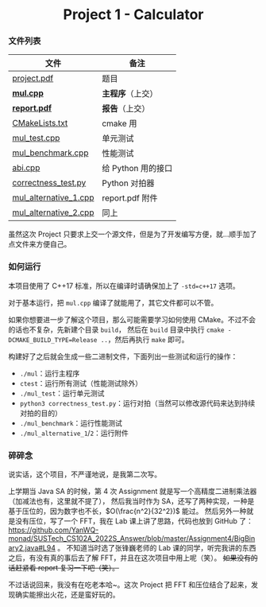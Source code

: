 <div align="center">

# Project 1 - Calculator

</div>

### 文件列表

|                     文件                           |   备注   |
|----------------------------------------------------|---------|
| [project.pdf](project.pdf)                         | 题目 |
| **[mul.cpp](mul.cpp)**                             | **主程序**（上交） |
| **[report.pdf](report.pdf)**                       | **报告**（上交） |
| [CMakeLists.txt](CMakeLists.txt)                   | cmake 用 |
| [mul_test.cpp](mul_test.cpp)                       | 单元测试 |
| [mul_benchmark.cpp](mul_benchmark.cpp)             | 性能测试 |
| [abi.cpp](abi.cpp)                                 | 给 Python 用的接口 |
| [correctness_test.py](correctness_test.py)         | Python 对拍器 |
| [mul_alternative_1.cpp](mul_alternative_1.cpp)     | report.pdf 附件 |
| [mul_alternative_2.cpp](mul_alternative_2.cpp)     | 同上 |

虽然这次 Project 只要求上交一个源文件，但是为了开发编写方便，就…顺手加了点文件来方便自己。

### 如何运行

本项目使用了 C++17 标准，所以在编译时请确保加上了 `-std=c++17` 选项。

对于基本运行，把 `mul.cpp` 编译了就能用了，其它文件都可以不管。

如果你想要进一步了解这个项目，那么可能需要学习如何使用 CMake。不过不会的话也不复杂，先新建个目录 `build`，
然后在 `build` 目录中执行 `cmake -DCMAKE_BUILD_TYPE=Release ..`，然后再执行 `make` 即可。

构建好了之后就会生成一些二进制文件，下面列出一些测试和运行的操作：

- `./mul`：运行主程序
- `ctest`：运行所有测试（性能测试除外）
- `./mul_test`：运行单元测试
- `python3 correctness_test.py`：运行对拍（当然可以修改源代码来达到持续对拍的目的）
- `./mul_benchmark`：运行性能测试
- `./mul_alternative_1`/`2`：运行附件

### 碎碎念

说实话，这个项目，不严谨地说，是我第二次写。

上学期当 Java SA 的时候，第 4 次 Assignment 就是写一个高精度二进制乘法器（加减法也有，这里就不提了），
然后我当时作为 SA，还写了两种实现，一种是基于压位的，因为数字也不长，$O(\frac{n^2}{32^2})$ 能过。
然后另外一种就是没有压位，写了一个 FFT，我在 Lab 课上讲了思路，代码也放到 GitHub 了：
https://github.com/YanWQ-monad/SUSTech_CS102A_2022S_Answer/blob/master/Assignment4/BigBinary2.java#L94 。
不知道当时选了张锋巍老师的 Lab 课的同学，听完我讲的东西之后，有没有真的事后去了解 FFT，并且在这次项目中用上呢（笑）。
~~如果没有的话赶紧看 report 复习一下吧（笑）。~~

不过话说回来，我没有在吃老本哈\~。这次 Project 把 FFT 和压位结合了起来，发现确实能擦出火花，还是蛮好玩的。
